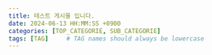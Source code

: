 ```yaml
---
title: 테스트 게시물 입니다.
date: 2024-06-13 HH:MM:SS +0900
categories: [TOP_CATEGORIE, SUB_CATEGORIE]
tags: [TAG]     # TAG names should always be lowercase
---
```

